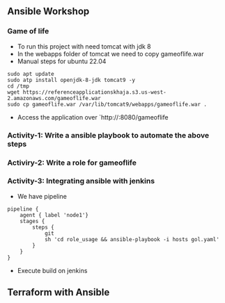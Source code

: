 Ansible Workshop
----------------
### Game of life
* To run this project with need tomcat with jdk 8
* In the webapps folder of tomcat we need to copy gameoflife.war
* Manual steps for ubuntu 22.04
```
sudo apt update
sudo atp install openjdk-8-jdk tomcat9 -y
cd /tmp
wget https://referenceapplicationskhaja.s3.us-west-2.amazonaws.com/gameoflife.war
sudo cp gameoflife.war /var/lib/tomcat9/webapps/gameoflife.war .
```
* Access the application over `http://<public-ip>:8080/gameoflife


### Activity-1: Write a ansible playbook to automate the above steps


### Activiry-2: Write a role for gameoflife

### Activity-3: Integrating ansible with jenkins
* We have pipeline
```
pipeline {
    agent { label 'node1'}
    stages {
        steps {
            git 
            sh 'cd role_usage && ansible-playbook -i hosts gol.yaml'
        }
    }
}
```
* Execute build on jenkins



Terraform with Ansible
----------------------

